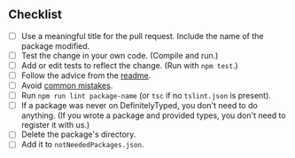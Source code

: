 <!--
    Please fill in this template.
-->

## Checklist

-   [ ] Use a meaningful title for the pull request. Include the name of the package modified.
-   [ ] Test the change in your own code. (Compile and run.)
-   [ ] Add or edit tests to reflect the change. (Run with `npm test`.)
-   [ ] Follow the advice from the [readme](https://github.com/DefinitelyTyped/DefinitelyTyped/blob/master/README.md#make-a-pull-request).
-   [ ] Avoid [common mistakes](https://github.com/DefinitelyTyped/DefinitelyTyped/blob/master/README.md#common-mistakes).
-   [ ] Run `npm run lint package-name` (or `tsc` if no `tslint.json` is present).
-   [ ] If a package was never on DefinitelyTyped, you don't need to do anything. (If you wrote a package and provided types, you don't need to register it with us.)
-   [ ] Delete the package's directory.
-   [ ] Add it to `notNeededPackages.json`.
